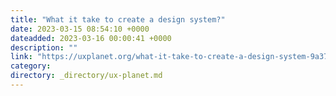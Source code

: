 ```yaml
---
title: "What it take to create a design system?"
date: 2023-03-15 08:54:10 +0000
dateadded: 2023-03-16 00:00:41 +0000
description: ""
link: "https://uxplanet.org/what-it-take-to-create-a-design-system-9a379a22c6f?source=rss----819cc2aaeee0---4"
category:
directory: _directory/ux-planet.md
---
```

